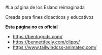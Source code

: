 #La página de los Esland reimaginada

Creada para fines didacticos y educativos

**Esta página no es oficial**

- https://bentogrids.com/
- https://bennettfeely.com/clippy/
- https://www.tailwindcss-animated.com/
